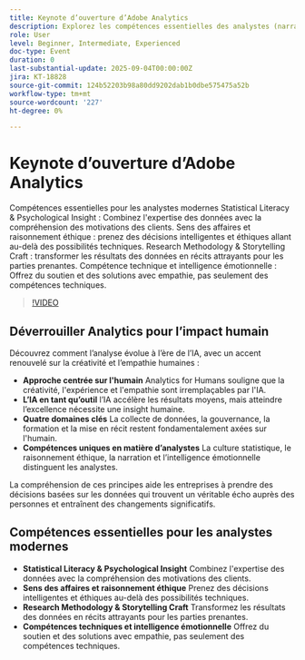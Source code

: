 ```yaml
---
title: Keynote d’ouverture d’Adobe Analytics
description: Explorez les compétences essentielles des analystes (narration, éthique et empathie), ainsi que la manière dont l’IA et l’insight humaine se combinent pour générer des résultats commerciaux significatifs.
role: User
level: Beginner, Intermediate, Experienced
doc-type: Event
duration: 0
last-substantial-update: 2025-09-04T00:00:00Z
jira: KT-18828
source-git-commit: 124b52203b98a80dd9202dab1b0dbe575475a52b
workflow-type: tm+mt
source-wordcount: '227'
ht-degree: 0%

---
```



# Keynote d’ouverture d’Adobe Analytics

Compétences essentielles pour les analystes modernes
Statistical Literacy &amp; Psychological Insight : Combinez l&#39;expertise des données avec la compréhension des motivations des clients.
Sens des affaires et raisonnement éthique : prenez des décisions intelligentes et éthiques allant au-delà des possibilités techniques.
Research Methodology &amp; Storytelling Craft : transformer les résultats des données en récits attrayants pour les parties prenantes.
Compétence technique et intelligence émotionnelle : Offrez du soutien et des solutions avec empathie, pas seulement des compétences techniques.

>[!VIDEO](https://video.tv.adobe.com/v/3471124/?learn=on&enablevpops)

## Déverrouiller Analytics pour l’impact humain

Découvrez comment l’analyse évolue à l’ère de l’IA, avec un accent renouvelé sur la créativité et l’empathie humaines :

* **Approche centrée sur l&#39;humain** Analytics for Humans souligne que la créativité, l&#39;expérience et l&#39;empathie sont irremplaçables par l&#39;IA.
* **L’IA en tant qu’outil** l’IA accélère les résultats moyens, mais atteindre l’excellence nécessite une insight humaine.
* **Quatre domaines clés** La collecte de données, la gouvernance, la formation et la mise en récit restent fondamentalement axées sur l&#39;humain.
* **Compétences uniques en matière d’analystes** La culture statistique, le raisonnement éthique, la narration et l’intelligence émotionnelle distinguent les analystes.

La compréhension de ces principes aide les entreprises à prendre des décisions basées sur les données qui trouvent un véritable écho auprès des personnes et entraînent des changements significatifs.

## Compétences essentielles pour les analystes modernes

* **Statistical Literacy &amp; Psychological Insight** Combinez l&#39;expertise des données avec la compréhension des motivations des clients.
* **Sens des affaires et raisonnement éthique** Prenez des décisions intelligentes et éthiques au-delà des possibilités techniques.
* **Research Methodology &amp; Storytelling Craft** Transformez les résultats des données en récits attrayants pour les parties prenantes.
* **Compétences techniques et intelligence émotionnelle** Offrez du soutien et des solutions avec empathie, pas seulement des compétences techniques.